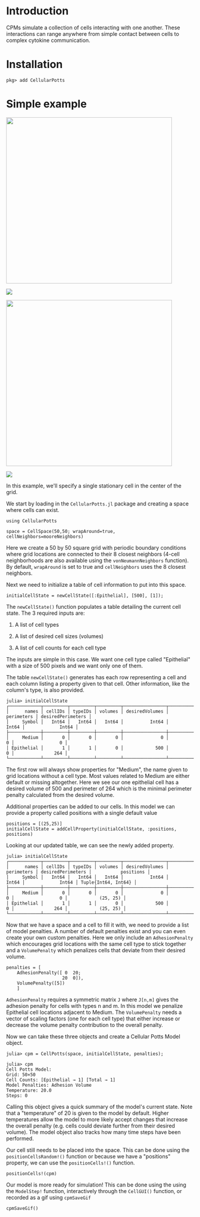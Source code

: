 # Introduction

CPMs simulate a collection of cells interacting with one another. These interactions can range anywhere from simple contact between cells to complex cytokine communication.

# Installation

```
pkg> add CellularPotts
```

# Simple example

<img title="" src="https://github.com/RobertGregg/CellularPotts.jl/blob/master/src/Gallery/HelloWorld/HelloWorld.gif" alt="" width="445">

![](https://github.com/RobertGregg/CellularPotts.jl/blob/master/src/Gallery/HelloWorld/HelloWorld.gif)

<img title="" src="https://github.com/RobertGregg/CellularPotts.jl/blob/master/src/Gallery/HelloWorld/HelloWorld.gif?raw=true" alt="" width="445">

![](https://github.com/RobertGregg/CellularPotts.jl/blob/master/src/Gallery/HelloWorld/HelloWorld.gif?raw=true)


In this example, we'll specify a single stationary cell in the center of the grid. 

We start by loading in the `CellularPotts.jl` package and creating a space where cells can exist.

```
using CellularPotts

space = CellSpace(50,50; wrapAround=true, cellNeighbors=mooreNeighbors)
```

Here we create a 50 by 50 square grid with periodic boundary conditions where grid locations are connected to their 8 closest neighbors (4-cell neighborhoods are also available using the `vonNeumannNeighbors` function). By default, `wrapAround` is set to true and `cellNeighbors` uses the 8 closest neighbors. 

Next we need to initialize a table of cell information to put into this space.

```
initialCellState = newCellState([:Epithelial], [500], [1]); 
```

The `newCellState()` function populates a table detailing the current cell state. The 3 required inputs are:

1. A list of cell types

2. A list of desired cell sizes (volumes)

3. A list of cell counts for each cell type

The inputs are simple in this case. We want one cell type called "Epithelial" with a size of 500 pixels and we want only one of them.

The table `newCellState()` generates has each row representing a cell and each column listing a property given to that cell. Other information, like the column's type, is also provided.

```
julia> initialCellState
┌────────────┬─────────┬─────────┬─────────┬────────────────┬────────────┬───────────────────┐
│      names │ cellIDs │ typeIDs │ volumes │ desiredVolumes │ perimeters │ desiredPerimeters │
│     Symbol │   Int64 │   Int64 │   Int64 │          Int64 │      Int64 │             Int64 │
├────────────┼─────────┼─────────┼─────────┼────────────────┼────────────┼───────────────────┤
│     Medium │       0 │       0 │       0 │              0 │          0 │                 0 │
│ Epithelial │       1 │       1 │       0 │            500 │          0 │               264 │
└────────────┴─────────┴─────────┴─────────┴────────────────┴────────────┴───────────────────┘
```

The first row will always show properties for "Medium", the name given to grid locations without a cell type. Most values related to Medium are either default or missing altogether. Here we see our one epithelial cell has a desired volume of 500 and perimeter of 264 which is the minimal perimeter penalty calculated from the desired volume. 

Additional properties can be added to our cells. In this model we can provide a property called positions with a single default value

```
positions = [(25,25)]
initialCellState = addCellProperty(initialCellState, :positions, positions)
```

Looking at our updated table, we can see the newly added property.

```
julia> initialCellState
┌────────────┬─────────┬─────────┬─────────┬────────────────┬────────────┬───────────────────┬─────────────────────┐
│      names │ cellIDs │ typeIDs │ volumes │ desiredVolumes │ perimeters │ desiredPerimeters │           positions │
│     Symbol │   Int64 │   Int64 │   Int64 │          Int64 │      Int64 │             Int64 │ Tuple{Int64, Int64} │
├────────────┼─────────┼─────────┼─────────┼────────────────┼────────────┼───────────────────┼─────────────────────┤
│     Medium │       0 │       0 │       0 │              0 │          0 │                 0 │            (25, 25) │
│ Epithelial │       1 │       1 │       0 │            500 │          0 │               264 │            (25, 25) │
└────────────┴─────────┴─────────┴─────────┴────────────────┴────────────┴───────────────────┴─────────────────────┘
```

Now that we have a space and a cell to fill it with, we need to provide a list of model penalties. A number of default penalties exist and you can even create your own custom penalties. Here we only include an `AdhesionPenalty` which encourages grid locations with the same cell type to stick together and a `VolumePenalty` which penalizes cells that deviate from their desired volume.

```
penalties = [
    AdhesionPenalty([ 0  20;
                     20  0]),
    VolumePenalty([5])
    ]
```

`AdhesionPenalty` requires a symmetric matrix `J` where `J[n,m]` gives the adhesion penalty for cells with types n and m. In this model we penalize Epithelial cell locations adjacent to Medium. The `VolumePenalty` needs a vector of scaling factors (one for each cell type) that either increase or decrease the volume penalty contribution to the overall penalty. 

Now we can take these three objects and create a Cellular Potts Model object.

```
julia> cpm = CellPotts(space, initialCellState, penalties);

julia> cpm
Cell Potts Model:
Grid: 50×50
Cell Counts: [Epithelial → 1] [Total → 1]
Model Penalties: Adhesion Volume
Temperature: 20.0
Steps: 0 
```

Calling this object gives a quick summary of the model's current state. Note that a "temperature" of 20 is given to the model by default. Higher temperatures allow the model to more likely accept changes that increase the overall penalty (e.g. cells could deviate further from their desired volume). The model object also tracks how many time steps have been performed. 

Our cell still needs to be placed into the space. This can be done using the `positionCellsRandom!()` function or because we have a "positions" property, we can use the `positionCells!()` function.

```
positionCells!(cpm)
```

Our model is more ready for simulation! This can be done using the using the `ModelStep!` function, interactively through the `CellGUI()` function, or recorded as a gif using `cpmSaveGif`

```
cpmSaveGif()
```

 
